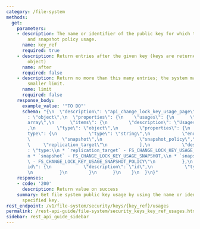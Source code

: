 ```yaml
---
category: /file-system
methods:
  get:
    parameters:
    - description: The name or identifier of the public key for which to show snapshot
        and snapshot policy usage.
      name: key_ref
      required: true
    - description: Return entries after the given key (keys are returned in the paging
        object)
      name: after
      required: false
    - description: Return no more than this many entries; the system may choose a
        smaller limit.
      name: limit
      required: false
    response_body:
      example_value: '"TO DO"'
      schema: "{\n  \"description\": \"api_change_lock_key_usage_page\",\n  \"type\"\
        : \"object\",\n  \"properties\": {\n    \"usages\": {\n      \"type\": \"\
        array\",\n      \"items\": {\n        \"description\": \"Usages of the key\"\
        ,\n        \"type\": \"object\",\n        \"properties\": {\n          \"\
        type\": {\n            \"type\": \"string\",\n            \"enum\": [\n  \
        \            \"snapshot\",\n              \"snapshot_policy\",\n         \
        \     \"replication_target\"\n            ],\n            \"description\"\
        : \"type:\\n * `replication_target` - FS_CHANGE_LOCK_KEY_USAGE_REPLICATION,\\\
        n * `snapshot` - FS_CHANGE_LOCK_KEY_USAGE_SNAPSHOT,\\n * `snapshot_policy`\
        \ - FS_CHANGE_LOCK_KEY_USAGE_SNAPSHOT_POLICY\"\n          },\n          \"\
        id\": {\n            \"description\": \"id\",\n            \"type\": \"string\"\
        \n          }\n        }\n      }\n    }\n  }\n}"
    responses:
    - code: '200'
      description: Return value on success
    summary: Get file system public key usage by using the name or identifier of the
      specified key.
rest_endpoint: /v1/file-system/security/keys/{key_ref}/usages
permalink: /rest-api-guide/file-system/security_keys_key_ref_usages.html
sidebar: rest_api_guide_sidebar
---
```

